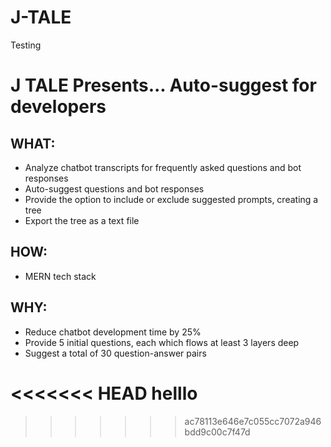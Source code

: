 # J-TALE

Testing
# J TALE Presents... Auto-suggest for developers

## WHAT:
- Analyze chatbot transcripts for frequently asked questions and bot responses
- Auto-suggest questions and bot responses
- Provide the option to include or exclude suggested prompts, creating a tree
- Export the tree as a text file

## HOW:
- MERN tech stack

## WHY:
- Reduce chatbot development time by 25%
- Provide 5 initial questions, each which flows at least 3 layers deep
- Suggest a total of 30 question-answer pairs

<<<<<<< HEAD
helllo
=======
>>>>>>> ac78113e646e7c055cc7072a946bdd9c00c7f47d
